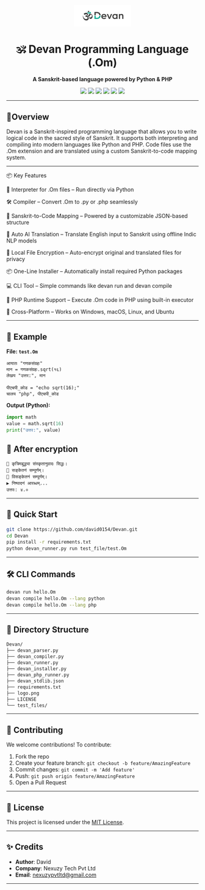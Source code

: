 <p align="center">
  <img src="logo.png" alt="Devan Logo" width="150"/>
</p>

<h1 align="center">🕉️ Devan Programming Language (.Om)</h1>

<p align="center">
  <b>A Sanskrit-based language powered by Python & PHP</b><br/>
  <a href="https://github.com/david0154/Devan"><p align="center">
  <a href="#"><img src="https://img.shields.io/badge/status-active-brightgreen.svg"></a>
  <a href="#"><img src="https://img.shields.io/badge/license-MIT-blue.svg"></a>
  <a href="#"><img src="https://img.shields.io/badge/language-Python%20%7C%20PHP-yellow.svg"></a>
  <a href="#"><img src="https://img.shields.io/badge/filetype-.Om-lightgrey.svg"></a>
  <a href="#"><img src="https://img.shields.io/badge/style-Sanskrit-orange.svg"></a>
  <a href="#"><img src="https://img.shields.io/badge/platform-Windows%20|%20Linux%20|%20Mac-informational.svg"></a>
  </p>

---

## 🔹Overview

Devan is a Sanskrit-inspired programming language that allows you to write logical code in the sacred style of Sanskrit. It supports both interpreting and compiling into modern languages like Python and PHP. Code files use the .Om extension and are translated using a custom Sanskrit-to-code mapping system.


---

📦 Key Features

🧠 Interpreter for .Om files – Run directly via Python

🛠 Compiler – Convert .Om to .py or .php seamlessly

📜 Sanskrit-to-Code Mapping – Powered by a customizable JSON-based structure

🔄 Auto AI Translation – Translate English input to Sanskrit using offline Indic NLP models

🔐 Local File Encryption – Auto-encrypt original and translated files for privacy

📦 One-Line Installer – Automatically install required Python packages

💻 CLI Tool – Simple commands like devan run and devan compile

🧰 PHP Runtime Support – Execute .Om code in PHP using built-in executor

🧱 Cross-Platform – Works on Windows, macOS, Linux, and Ubuntu



---

## 🧪 Example

**File: `test.Om`**

```sanskrit
आयातः "गणकसंग्रहः"
मान = गणकसंग्रहः.sqrt(१६)
लेखय "उत्तर:", मान

पीएचपी_कोड = "echo sqrt(16);"
चालय "php", पीएचपी_कोड
```

**Output (Python):**

```python
import math
value = math.sqrt(16)
print("उत्तर:", value)
```
## 🔐 After encryption 
```bash
🧠 कृत्रिमबुद्ध्या संस्कृतानुवादः सिद्धः।
🔐 सङ्केतनं सम्पूर्णम्।
📜 विसङ्केतनं सम्पूर्णम्।
▶️ निष्पादनं आरब्धम्...
उत्तरः: ४.०
```
---

## 🚀 Quick Start

```bash
git clone https://github.com/david0154/Devan.git
cd Devan
pip install -r requirements.txt
python devan_runner.py run test_file/test.Om
```

---

## 🛠️ CLI Commands

```bash
devan run hello.Om
devan compile hello.Om --lang python
devan compile hello.Om --lang php
```

---

## 📁 Directory Structure

```
Devan/
├── devan_parser.py
├── devan_compiler.py
├── devan_runner.py
├── devan_installer.py
├── devan_php_runner.py
├── devan_stdlib.json
├── requirements.txt
├── logo.png
├── LICENSE
└── test_files/
```

---

## 🤝 Contributing

We welcome contributions! To contribute:

1. Fork the repo
2. Create your feature branch: `git checkout -b feature/AmazingFeature`
3. Commit changes: `git commit -m 'Add feature'`
4. Push: `git push origin feature/AmazingFeature`
5. Open a Pull Request

---

## 📜 License

This project is licensed under the [MIT License](./LICENSE).

---

## ✨ Credits

- **Author**: David  
- **Company**: Nexuzy Tech Pvt Ltd  
- **Email**: nexuzypvtltd@gmail.com

---
